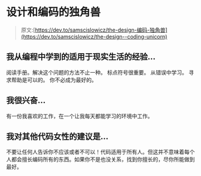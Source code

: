 # 设计和编码的独角兽

> 原文:[https://dev.to/samscislowicz/the-design-编码-独角兽](https://dev.to/samscislowicz/the-design--coding-unicorn)

## 我从编程中学到的适用于现实生活的经验...

阅读手册。解决这个问题的方法不止一种。
标点符号很重要。
从错误中学习。
寻求帮助是可以的。
你不必成为最好的。

## [](#im-excited-about)我很兴奋...

有一份我喜欢的工作，在一个让我每天都能学习的环境中工作。

## [](#my-advice-for-other-women-who-code-is)我对其他代码女性的建议是...

不要让任何人告诉你不应该或者不可以！代码适用于所有人。但这并不意味着每个人都会擅长编码所有的东西。如果你不是也没关系，找到你擅长的，尽你所能做到最好。
